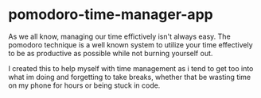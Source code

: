 # pomodoro-time-manager-app

As we all know, managing our time effictively isn't always easy.
The pomodoro technique is a well known system to utilize your time effectively to be as productive as possible while not burning yourself out.

I created this to help myself with time management as i tend to get too into what im doing and forgetting to take breaks, whether that be wasting time on my phone for hours or being stuck in code.
